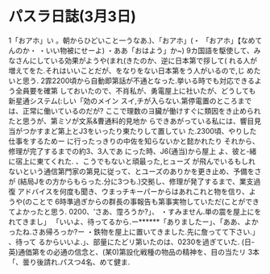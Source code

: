 # パスラ日誌(3月3日)

1「おアホ」い
。朝からひどいこと一うなあ.)、「おアホ」(・
「おアホ」【なめてんのか・
・いい物被にせーよ)
・ああ「おはよう」か~)
9カ国語を駆使して、みなさんにしている効果がようや(まれ(きたのか、逆に日本第で拶して(
れる人が増えてをた.それはいいことだが、をなりをない日本第をう人がいるので,じ
めたいと思う.
2霏2200頃から自動即第話が不通となった.挙いる時でも対応できるよう全員要を確第
しておいたので、不肖私が、勇電屋上に社いたが、どうしても新星通システム(:しい「効のメイン
スイ,チが入らない.第停電置のところまでは、正常に働いているのだが?
ここで理数のヨ臟が働けすぐに類因をき止められたと思うが、第ミソが文系&曹通料的見地か
らできあがっている私には、響目見当がつかすまど第上とJ3をいったり東たりして置してい
た.2300頃、やりした仕事をするためー
に行ったっきりの中佐を知らないかと懿かれたり
それから、修理が完了するまでの約3、3人であ
にった時、J6(通当)から屋上
よ、彼と-緒に宿上に東てくれた.
、こうでもないと頑最った,ヒューズ
が飛んでいるもしれないという通信第門家の第見に従って、とユーズのありかを更き止め、予備をさが
(結局Jをの方からもらった.分に3つも.)交拠し、修理が発了するまで、業支過復
アドバイスを何度も聞き、ウまっチキーパーからはあれこれと物を信り、ようや(のことで
6時準過ぎからの群長の事報告も第事実物していただ(ことができてよかったと思う.
0200、′さあ、霪ろうか?」、
・すみません.単の震を屋上にをれてきまし」
「いいよ、待ってるから.ー******「ありましたー」、「ああ、よかったね.さあ帰ろっか?ー
・鉄物を屋上に置いてきました.先に詹ってて下さい.」
、待って
るからいいよ.」、部量にたどリ第いたのは、0230を過ぎていた.
(日-英)通価第をの必通の信念と、(某0)第設化戦種の物品の精神を、目の当たリ
3本「、曇り後請れ.パスつ4名、めて健ま.
